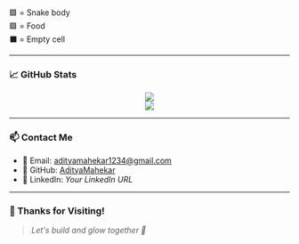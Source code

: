 
🟪 = Snake body  
🟩 = Food  
⬛ = Empty cell

---

### 📈 GitHub Stats

<p align="center">
  <img src="https://github-readme-stats.vercel.app/api?username=AdityaMahekar&show_icons=true&theme=tokyonight" />
  <br>
  <img src="https://github-readme-stats.vercel.app/api/top-langs/?username=AdityaMahekar&layout=compact&theme=tokyonight" />
</p>

---

### 📫 Contact Me

- 📧 Email: [adityamahekar1234@gmail.com](mailto:adityamahekar1234@gmail.com)
- 🐙 GitHub: [AdityaMahekar](https://github.com/AdityaMahekar)
- 💼 LinkedIn: *Your LinkedIn URL*

---

### 🙌 Thanks for Visiting!

> *Let's build and glow together 💫*

